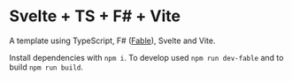 # Svelte + TS + F# + Vite

A template using TypeScript, F# ([Fable](https://fable.io)), Svelte and Vite.

Install dependencies with `npm i`. To develop used `npm run dev-fable` and to build `npm run build`.
